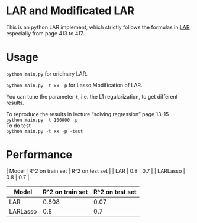 # LAR and Modificated LAR

This is an python LAR implement, which strictly follows the formulas in [LAR](http://statweb.stanford.edu/~tibs/ftp/lars.pdf), especially from page 413 to 417.

# Usage
`python main.py` for oridinary LAR. 

`python main.py -t xx -p` for Lasso Modification of LAR.

You can tune the parameter `t`, i.e. the L1 regularization, to get different results.

To reproduce the results in lecture “solving regression” page 13-15  
`python main.py -t 100000 -p`  
 To do test   
`python main.py -t xx -p -test`  

# Performance 

| Model | R^2 on train set | R^2 on test set |
| LAR   | 0.8 | 0.7 |
| LARLasso | 0.8 | 0.7 | 

| Model | R^2 on train set | R^2 on test set | 
|---------|--------|--------| 
| LAR   |  0.808 |  0.07 |
| LARLasso | 0.8 | 0.7 | 

